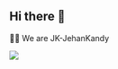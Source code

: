 ## Hi there 👋


🙋‍♀️ We are JK-JehanKandy <br>

<img src="https://github-readme-stats.vercel.app/api?username=JK-JehanKandy&&show_icons=true&title_color=ffffff&icon_color=bb2acf&text_color=daf7dc&bg_color=151515">
